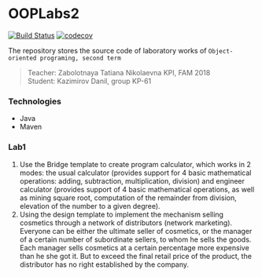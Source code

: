 # OOPLabs2
[![Build Status](https://travis-ci.org/ZulusK/OOPLabs2.svg?branch=master)](https://travis-ci.org/ZulusK/OOPLabs2)
[![codecov](https://codecov.io/gh/ZulusK/OOPLabs2/branch/master/graph/badge.svg)](https://codecov.io/gh/ZulusK/OOPLabs2)



The repository stores the source code of laboratory works of `Object-oriented programing, second term`    
> Teacher: Zabolotnaya Tatiana Nikolaevna KPI, FAM 2018    
> Student: Kazimirov Danil, group KP-61
### Technologies
* Java
* Maven


### Lab1
1. Use the Bridge template to create
program calculator, which works in 2 modes: the usual calculator
(provides support for 4 basic mathematical operations: adding,
subtraction, multiplication, division) and engineer calculator (provides
support of 4 basic mathematical operations, as well as mining
square root, computation of the remainder from division, elevation of the number to
a given degree).
2. Using the design template to implement the mechanism
selling cosmetics through a network of distributors (network marketing).
Everyone can be either the ultimate seller of cosmetics, or
the manager of a certain number of subordinate sellers, to whom he sells the goods.
Each manager sells cosmetics at a certain percentage more expensive than he
she got it. But to exceed the final retail price of the product,
the distributor has no right established by the company.
